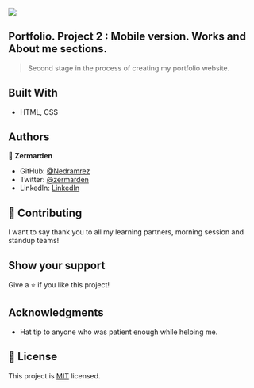 ![](https://img.shields.io/badge/Microverse-blueviolet)


## Portfolio. Project 2 : Mobile version. Works and About me sections.

>  Second stage in the process of creating my portfolio website.

## Built With

-  HTML, CSS

## Authors

👤 **Zermarden**

-  GitHub: [@Nedramrez](https://github.com/Nedramrez)
-  Twitter: [@zermarden](https://twitter.com/zermarden)
-  LinkedIn: [LinkedIn](https://linkedin.com/in/zermarden)

## 🤝 Contributing

I want to say thank you to all my learning partners, morning session and standup teams!

## Show your support

Give a ⭐️ if you like this project!

## Acknowledgments

- Hat tip to anyone who was patient enough while helping me.

## 📝 License

This project is [MIT](./MIT.md) licensed.